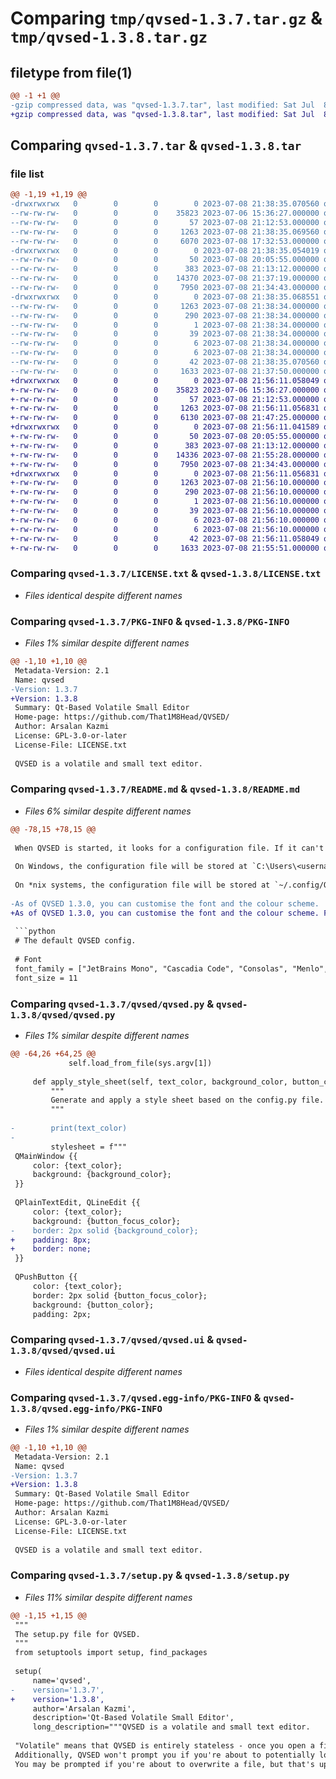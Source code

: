 # Comparing `tmp/qvsed-1.3.7.tar.gz` & `tmp/qvsed-1.3.8.tar.gz`

## filetype from file(1)

```diff
@@ -1 +1 @@
-gzip compressed data, was "qvsed-1.3.7.tar", last modified: Sat Jul  8 21:38:35 2023, max compression
+gzip compressed data, was "qvsed-1.3.8.tar", last modified: Sat Jul  8 21:56:11 2023, max compression
```

## Comparing `qvsed-1.3.7.tar` & `qvsed-1.3.8.tar`

### file list

```diff
@@ -1,19 +1,19 @@
-drwxrwxrwx   0        0        0        0 2023-07-08 21:38:35.070560 qvsed-1.3.7/
--rw-rw-rw-   0        0        0    35823 2023-07-06 15:36:27.000000 qvsed-1.3.7/LICENSE.txt
--rw-rw-rw-   0        0        0       57 2023-07-08 21:12:53.000000 qvsed-1.3.7/MANIFEST.in
--rw-rw-rw-   0        0        0     1263 2023-07-08 21:38:35.069560 qvsed-1.3.7/PKG-INFO
--rw-rw-rw-   0        0        0     6070 2023-07-08 17:32:53.000000 qvsed-1.3.7/README.md
-drwxrwxrwx   0        0        0        0 2023-07-08 21:38:35.054019 qvsed-1.3.7/qvsed/
--rw-rw-rw-   0        0        0       50 2023-07-08 20:05:55.000000 qvsed-1.3.7/qvsed/__init__.py
--rw-rw-rw-   0        0        0      383 2023-07-08 21:13:12.000000 qvsed-1.3.7/qvsed/config_default.py
--rw-rw-rw-   0        0        0    14370 2023-07-08 21:37:19.000000 qvsed-1.3.7/qvsed/qvsed.py
--rw-rw-rw-   0        0        0     7950 2023-07-08 21:34:43.000000 qvsed-1.3.7/qvsed/qvsed.ui
-drwxrwxrwx   0        0        0        0 2023-07-08 21:38:35.068551 qvsed-1.3.7/qvsed.egg-info/
--rw-rw-rw-   0        0        0     1263 2023-07-08 21:38:34.000000 qvsed-1.3.7/qvsed.egg-info/PKG-INFO
--rw-rw-rw-   0        0        0      290 2023-07-08 21:38:34.000000 qvsed-1.3.7/qvsed.egg-info/SOURCES.txt
--rw-rw-rw-   0        0        0        1 2023-07-08 21:38:34.000000 qvsed-1.3.7/qvsed.egg-info/dependency_links.txt
--rw-rw-rw-   0        0        0       39 2023-07-08 21:38:34.000000 qvsed-1.3.7/qvsed.egg-info/entry_points.txt
--rw-rw-rw-   0        0        0        6 2023-07-08 21:38:34.000000 qvsed-1.3.7/qvsed.egg-info/requires.txt
--rw-rw-rw-   0        0        0        6 2023-07-08 21:38:34.000000 qvsed-1.3.7/qvsed.egg-info/top_level.txt
--rw-rw-rw-   0        0        0       42 2023-07-08 21:38:35.070560 qvsed-1.3.7/setup.cfg
--rw-rw-rw-   0        0        0     1633 2023-07-08 21:37:50.000000 qvsed-1.3.7/setup.py
+drwxrwxrwx   0        0        0        0 2023-07-08 21:56:11.058049 qvsed-1.3.8/
+-rw-rw-rw-   0        0        0    35823 2023-07-06 15:36:27.000000 qvsed-1.3.8/LICENSE.txt
+-rw-rw-rw-   0        0        0       57 2023-07-08 21:12:53.000000 qvsed-1.3.8/MANIFEST.in
+-rw-rw-rw-   0        0        0     1263 2023-07-08 21:56:11.056831 qvsed-1.3.8/PKG-INFO
+-rw-rw-rw-   0        0        0     6130 2023-07-08 21:47:25.000000 qvsed-1.3.8/README.md
+drwxrwxrwx   0        0        0        0 2023-07-08 21:56:11.041589 qvsed-1.3.8/qvsed/
+-rw-rw-rw-   0        0        0       50 2023-07-08 20:05:55.000000 qvsed-1.3.8/qvsed/__init__.py
+-rw-rw-rw-   0        0        0      383 2023-07-08 21:13:12.000000 qvsed-1.3.8/qvsed/config_default.py
+-rw-rw-rw-   0        0        0    14336 2023-07-08 21:55:28.000000 qvsed-1.3.8/qvsed/qvsed.py
+-rw-rw-rw-   0        0        0     7950 2023-07-08 21:34:43.000000 qvsed-1.3.8/qvsed/qvsed.ui
+drwxrwxrwx   0        0        0        0 2023-07-08 21:56:11.056831 qvsed-1.3.8/qvsed.egg-info/
+-rw-rw-rw-   0        0        0     1263 2023-07-08 21:56:10.000000 qvsed-1.3.8/qvsed.egg-info/PKG-INFO
+-rw-rw-rw-   0        0        0      290 2023-07-08 21:56:10.000000 qvsed-1.3.8/qvsed.egg-info/SOURCES.txt
+-rw-rw-rw-   0        0        0        1 2023-07-08 21:56:10.000000 qvsed-1.3.8/qvsed.egg-info/dependency_links.txt
+-rw-rw-rw-   0        0        0       39 2023-07-08 21:56:10.000000 qvsed-1.3.8/qvsed.egg-info/entry_points.txt
+-rw-rw-rw-   0        0        0        6 2023-07-08 21:56:10.000000 qvsed-1.3.8/qvsed.egg-info/requires.txt
+-rw-rw-rw-   0        0        0        6 2023-07-08 21:56:10.000000 qvsed-1.3.8/qvsed.egg-info/top_level.txt
+-rw-rw-rw-   0        0        0       42 2023-07-08 21:56:11.058049 qvsed-1.3.8/setup.cfg
+-rw-rw-rw-   0        0        0     1633 2023-07-08 21:55:51.000000 qvsed-1.3.8/setup.py
```

### Comparing `qvsed-1.3.7/LICENSE.txt` & `qvsed-1.3.8/LICENSE.txt`

 * *Files identical despite different names*

### Comparing `qvsed-1.3.7/PKG-INFO` & `qvsed-1.3.8/PKG-INFO`

 * *Files 1% similar despite different names*

```diff
@@ -1,10 +1,10 @@
 Metadata-Version: 2.1
 Name: qvsed
-Version: 1.3.7
+Version: 1.3.8
 Summary: Qt-Based Volatile Small Editor
 Home-page: https://github.com/That1M8Head/QVSED/
 Author: Arsalan Kazmi
 License: GPL-3.0-or-later
 License-File: LICENSE.txt
 
 QVSED is a volatile and small text editor.
```

### Comparing `qvsed-1.3.7/README.md` & `qvsed-1.3.8/README.md`

 * *Files 6% similar despite different names*

```diff
@@ -78,15 +78,15 @@
 
 When QVSED is started, it looks for a configuration file. If it can't find one, it creates one and populates it with defaults.
 
 On Windows, the configuration file will be stored at `C:\Users\<username>\AppData\Roaming\QVSED\config.py`, where `<username>` is your Windows username.
 
 On *nix systems, the configuration file will be stored at `~/.config/QVSED/config.py`, where `~` is your home directory (`/home/<username>`).
 
-As of QVSED 1.3.0, you can customise the font and the colour scheme.
+As of QVSED 1.3.0, you can customise the font and the colour scheme. For a list of sample colour schemes, [go here](COLOURS.md).
 
 ```python
 # The default QVSED config.
 
 # Font
 font_family = ["JetBrains Mono", "Cascadia Code", "Consolas", "Menlo", "monospace"]
 font_size = 11
```

### Comparing `qvsed-1.3.7/qvsed/qvsed.py` & `qvsed-1.3.8/qvsed/qvsed.py`

 * *Files 1% similar despite different names*

```diff
@@ -64,26 +64,25 @@
             self.load_from_file(sys.argv[1])
 
     def apply_style_sheet(self, text_color, background_color, button_color, button_focus_color):
         """
         Generate and apply a style sheet based on the config.py file.
         """
 
-        print(text_color)
-
         stylesheet = f"""
 QMainWindow {{
     color: {text_color};
     background: {background_color};
 }}
 
 QPlainTextEdit, QLineEdit {{
     color: {text_color};
     background: {button_focus_color};
-    border: 2px solid {background_color};
+    padding: 8px;
+    border: none;
 }}
 
 QPushButton {{
     color: {text_color};
     border: 2px solid {button_focus_color};
     background: {button_color};
     padding: 2px;
```

### Comparing `qvsed-1.3.7/qvsed/qvsed.ui` & `qvsed-1.3.8/qvsed/qvsed.ui`

 * *Files identical despite different names*

### Comparing `qvsed-1.3.7/qvsed.egg-info/PKG-INFO` & `qvsed-1.3.8/qvsed.egg-info/PKG-INFO`

 * *Files 1% similar despite different names*

```diff
@@ -1,10 +1,10 @@
 Metadata-Version: 2.1
 Name: qvsed
-Version: 1.3.7
+Version: 1.3.8
 Summary: Qt-Based Volatile Small Editor
 Home-page: https://github.com/That1M8Head/QVSED/
 Author: Arsalan Kazmi
 License: GPL-3.0-or-later
 License-File: LICENSE.txt
 
 QVSED is a volatile and small text editor.
```

### Comparing `qvsed-1.3.7/setup.py` & `qvsed-1.3.8/setup.py`

 * *Files 11% similar despite different names*

```diff
@@ -1,15 +1,15 @@
 """
 The setup.py file for QVSED.
 """
 from setuptools import setup, find_packages
 
 setup(
     name='qvsed',
-    version='1.3.7',
+    version='1.3.8',
     author='Arsalan Kazmi',
     description='Qt-Based Volatile Small Editor',
     long_description="""QVSED is a volatile and small text editor.
 
 "Volatile" means that QVSED is entirely stateless - once you open a file, QVSED doesn't store any file paths or any other data other than the text contents of the file you loaded.
 Additionally, QVSED won't prompt you if you're about to potentially lose an unsaved file, since it doesn't know of any file metadata.
 You may be prompted if you're about to overwrite a file, but that's up to your OS, not QVSED.
```

